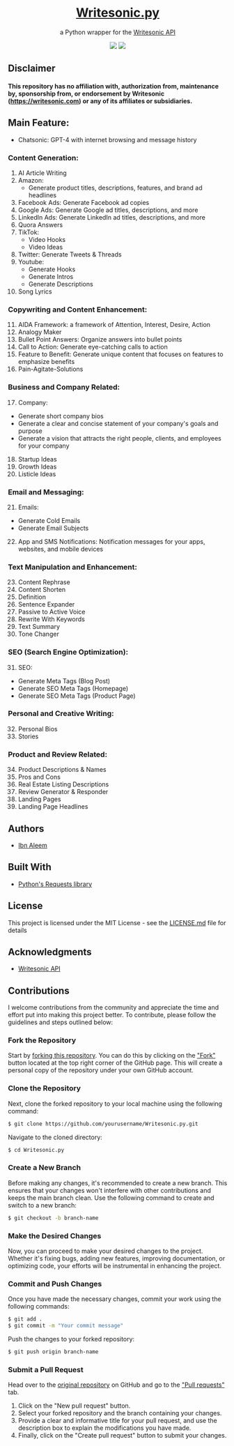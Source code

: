 <div id="Writesonic" align="center">
  <h1><a href="https://docs.writesonic.com/docs">Writesonic.py</a></h1>
    <p>a Python wrapper for the <a href="https://docs.writesonic.com/docs">Writesonic API</a></p>
    <a href="https://github.com/ibnaleem/Writesonic.py/blob/main/LICENSE"><img src="https://img.shields.io/github/license/ibnaleem/Writesonic.py?style=for-the-badge"></a>
    <a href="https://github.com/ibnaleem/Writesonic.py/stargazers"><img src="https://img.shields.io/github/stars/ibnaleem/Writesonic.py.svg?style=for-the-badge"></a>
</div>

## Disclaimer
#### This repository has no affiliation with, authorization from, maintenance by, sponsorship from, or endorsement by Writesonic (https://writesonic.com) or any of its affiliates or subsidiaries.

## Main Feature:
- Chatsonic: GPT-4 with internet browsing and message history

### Content Generation:
1. AI Article Writing
2. Amazon:
   - Generate product titles, descriptions, features, and brand ad headlines
3. Facebook Ads: Generate Facebook ad copies
4. Google Ads: Generate Google ad titles, descriptions, and more
5. LinkedIn Ads: Generate LinkedIn ad titles, descriptions, and more
6. Quora Answers
7. TikTok:
   - Video Hooks
   - Video Ideas
8. Twitter: Generate Tweets & Threads
9. Youtube:
   - Generate Hooks
   - Generate Intros
   - Generate Descriptions
10. Song Lyrics

### Copywriting and Content Enhancement:
11. AIDA Framework: a framework of Attention, Interest, Desire, Action
12. Analogy Maker
13. Bullet Point Answers: Organize answers into bullet points
14. Call to Action: Generate eye-catching calls to action
15. Feature to Benefit: Generate unique content that focuses on features to emphasize benefits
16. Pain-Agitate-Solutions

### Business and Company Related:
17. Company:
   - Generate short company bios
   - Generate a clear and concise statement of your company's goals and purpose
   - Generate a vision that attracts the right people, clients, and employees for your company
18. Startup Ideas
19. Growth Ideas
20. Listicle Ideas

### Email and Messaging:
21. Emails:
   - Generate Cold Emails
   - Generate Email Subjects
22. App and SMS Notifications: Notification messages for your apps, websites, and mobile devices

### Text Manipulation and Enhancement:
23. Content Rephrase
24. Content Shorten
25. Definition
26. Sentence Expander
27. Passive to Active Voice
28. Rewrite With Keywords
29. Text Summary
30. Tone Changer

### SEO (Search Engine Optimization):
31. SEO:
   - Generate Meta Tags (Blog Post)
   - Generate SEO Meta Tags (Homepage)
   - Generate SEO Meta Tags (Product Page)

### Personal and Creative Writing:
32. Personal Bios
33. Stories

### Product and Review Related:
34. Product Descriptions & Names
35. Pros and Cons
36. Real Estate Listing Descriptions
37. Review Generator & Responder
38. Landing Pages
39. Landing Page Headlines

## Authors
- [Ibn Aleem](https:///github.com/ibnaleem)

## Built With
- [Python's Requests library](https://requests.readthedocs.io/en/latest/)

## License
This project is licensed under the MIT License - see the [LICENSE.md](https://github.com/ibnaleem/Writesonic.py/blob/main/LICENSE) file for details

## Acknowledgments
- [Writesonic API](https://docs.writesonic.com/reference/introduction)

## Contributions 
I welcome contributions from the community and appreciate the time and effort put into making this project better. To contribute, please follow the guidelines and steps outlined below:

### Fork the Repository
Start by [forking this repository](https://github.com/ibnaleem/Writesonic.py/fork). You can do this by clicking on the ["Fork"](https://github.com/ibnaleem/Writesonic.py/fork) button located at the top right corner of the GitHub page. This will create a personal copy of the repository under your own GitHub account.

### Clone the Repository
Next, clone the forked repository to your local machine using the following command:
```bash
$ git clone https://github.com/yourusername/Writesonic.py.git
```
Navigate to the cloned directory:
```bash 
$ cd Writesonic.py
```
### Create a New Branch
Before making any changes, it's recommended to create a new branch. This ensures that your changes won't interfere with other contributions and keeps the main branch clean. Use the following command to create and switch to a new branch:
```bash
$ git checkout -b branch-name
```
### Make the Desired Changes
Now, you can proceed to make your desired changes to the project. Whether it's fixing bugs, adding new features, improving documentation, or optimizing code, your efforts will be instrumental in enhancing the project.

### Commit and Push Changes
Once you have made the necessary changes, commit your work using the following commands:
```bash
$ git add .
$ git commit -m "Your commit message"
```
Push the changes to your forked repository:
```bash
$ git push origin branch-name
```
### Submit a Pull Request
Head over to the [original repository](https://github.com/ibnaleem/Writesonic.py) on GitHub and go to the ["Pull requests"](https://github.com/ibnaleem/Writesonic.py/pulls) tab.
1. Click on the "New pull request" button.
2. Select your forked repository and the branch containing your changes.
3. Provide a clear and informative title for your pull request, and use the description box to explain the modifications you have made.
4. Finally, click on the "Create pull request" button to submit your changes.
